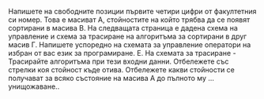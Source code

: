 Напишете на свободните позиции първите четири цифри от факултетния си номер. Това е
масиват А, стойностите на който трябва да се появят сортирани в масива В.
На следващата страница е дадена схема на управление и схема за
трасиране на алгоритъма за сортирани в друг масив
Г. Напишете успоредно на схемата за управление оператори на
избран от вас език за програмиране.
Е. На схемата за трасиране - Трасирайте алгоритъма при тези входни
данни. Отбележете със стрелки коя стойност къде отива. Отбележете
какви стойности се получават за всяко състояние на масива А до
пълното му ... унищожаване..
